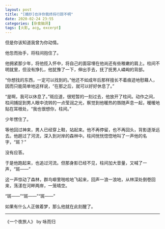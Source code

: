 ```yaml
---
layout: post
title: "[摘抄]也许你我终将行踪不明"
date: 2020-02-24 23:55
categories: [杂食脑洞]
tags: [火影, acg, excerpt]
---
```


但是你该知道我曾为你动情。

<!-- more -->

他忽而抬手，将柱间抱住了。

他拥紧那少年，将他揽入怀中，将自己的面容埋在他尚还有些稚嫩的肩上。柱间不明就里，但没有挣扎，他犹豫了一下，伸出手去，抚了抚男人嶙峋的背部。

“你想找的东西，一定可以找到的。”他还不如成年后那样擅长不着痕迹地慰藉人，因而只能简单地这样说，“在那之后，就可以好好休息了。”

“是啊，我可以休息了。”斑应道，很短暂的一刻过去，他放开了柱间。动作之间，柱间捕捉到男人眼中流转的一点莹润之光，察觉到他暖热的唇随声息一起，暧暧地贴在耳根处，“我也很想你，柱间。”

少年愣住了。

等他回过神来，男人已经穿上鞋，站起来。他不再停留，也不再回头，背影逐渐远去。他趟过了河流，深入到对岸的森林中。柱间恍恍惚惚地叫了一声他的名字，“斑？”

没有应答。

于是他跑起来，也追过河流。但那身影已经不见，柱间加大音量，又喊了一声，“斑——”

这一声惊动了森林，群鸟噼里啪啦地飞起来，回声一浪一浪地，从林深处倒卷回来，荡漾在河畔两岸，一笼晴空。

“斑——”“斑——”“斑——”

如果有什么人正做着梦，那么他就在此刻醒了。

---

《一个夜旅人》 by 咏而归
